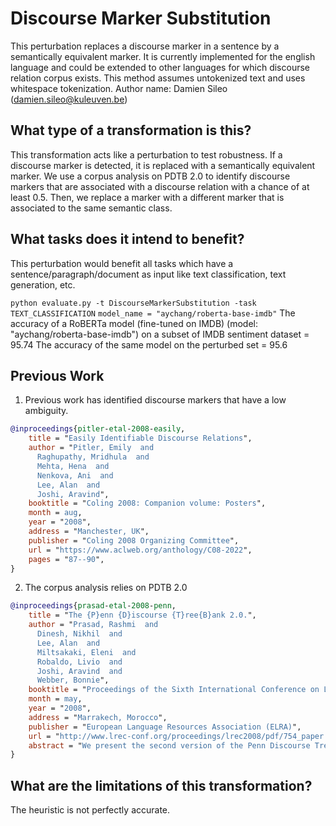 # Discourse Marker Substitution 
This perturbation replaces a discourse marker in a sentence by a semantically equivalent marker.
It is currently implemented for the english language and could be extended to other languages for which discourse relation corpus exists.
This method assumes untokenized text and uses whitespace tokenization.
Author name: Damien Sileo (damien.sileo@kuleuven.be)

## What type of a transformation is this?
This transformation acts like a perturbation to test robustness. If a discourse marker is detected, it is replaced with a semantically equivalent marker.
We use a corpus analysis on PDTB 2.0 to identify discourse markers that are associated with a discourse relation with a chance of at least 0.5.
Then, we replace a marker with a different marker that is associated to the same semantic class.


## What tasks does it intend to benefit?
This perturbation would benefit all tasks which have a sentence/paragraph/document as input like text classification, 
text generation, etc. 

```python evaluate.py -t DiscourseMarkerSubstitution -task TEXT_CLASSIFICATION```
```model_name = "aychang/roberta-base-imdb"```
The accuracy of a RoBERTa model (fine-tuned on IMDB) (model: "aychang/roberta-base-imdb") 
on a subset of IMDB sentiment dataset = 95.74
The accuracy of the same model on the perturbed set = 95.6


## Previous Work

1) Previous work has identified discourse markers that have a low ambiguity.
```bibtex
@inproceedings{pitler-etal-2008-easily,
    title = "Easily Identifiable Discourse Relations",
    author = "Pitler, Emily  and
      Raghupathy, Mridhula  and
      Mehta, Hena  and
      Nenkova, Ani  and
      Lee, Alan  and
      Joshi, Aravind",
    booktitle = "Coling 2008: Companion volume: Posters",
    month = aug,
    year = "2008",
    address = "Manchester, UK",
    publisher = "Coling 2008 Organizing Committee",
    url = "https://www.aclweb.org/anthology/C08-2022",
    pages = "87--90",
}
```
2) The corpus analysis relies on PDTB 2.0
```bibtex
@inproceedings{prasad-etal-2008-penn,
    title = "The {P}enn {D}iscourse {T}ree{B}ank 2.0.",
    author = "Prasad, Rashmi  and
      Dinesh, Nikhil  and
      Lee, Alan  and
      Miltsakaki, Eleni  and
      Robaldo, Livio  and
      Joshi, Aravind  and
      Webber, Bonnie",
    booktitle = "Proceedings of the Sixth International Conference on Language Resources and Evaluation ({LREC}'08)",
    month = may,
    year = "2008",
    address = "Marrakech, Morocco",
    publisher = "European Language Resources Association (ELRA)",
    url = "http://www.lrec-conf.org/proceedings/lrec2008/pdf/754_paper.pdf",
    abstract = "We present the second version of the Penn Discourse Treebank, PDTB-2.0, describing its lexically-grounded annotations of discourse relations and their two abstract object arguments over the 1 million word Wall Street Journal corpus. We describe all aspects of the annotation, including (a) the argument structure of discourse relations, (b) the sense annotation of the relations, and (c) the attribution of discourse relations and each of their arguments. We list the differences between PDTB-1.0 and PDTB-2.0. We present representative statistics for several aspects of the annotation in the corpus.",
}
```


## What are the limitations of this transformation?
The heuristic is not perfectly accurate.
